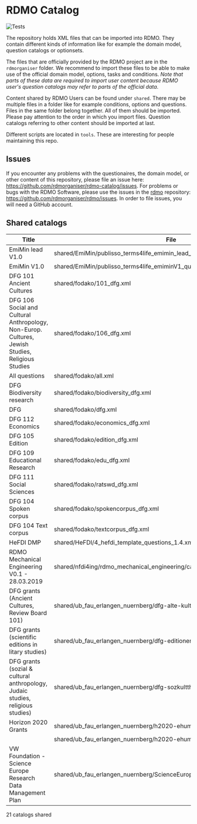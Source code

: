 # RDMO Catalog

![Tests](https://github.com/rdmorganiser/rdmo-catalog/actions/workflows/tests.yaml/badge.svg)

The repository holds XML files that can be imported into RDMO. They contain different kinds of information like for example the domain model, question catalogs or optionsets.

The files that are officially provided by the RDMO project are in the `rdmorganiser` folder. We recommend to import these files to be able to make use of the official domain model, options, tasks and conditions. *Note that parts of these data are required to import user content because RDMO user's question catalogs may refer to parts of the official data*.

Content shared by RDMO Users can be found under `shared`. There may be multiple files in a folder like for example conditions, options and questions. Files in the same folder belong together. All of them should be imported. Please pay attention to the order in which you import files. Question catalogs referring to other content should be imported at last.

Different scripts are located in `tools`. These are interesting for people maintaining this repo.

## Issues

If you encounter any problems with the questionaires, the domain model, or other content of this repository, please file an issue here: https://github.com/rdmorganiser/rdmo-catalog/issues. For problems or bugs with the RDMO Software, please use the issues in the [rdmo](https://github.com/rdmorganiser/rdmo) repository: https://github.com/rdmorganiser/rdmo/issues. In order to file issues, you will need a GitHub account.

## Shared catalogs

|Title|File|
|---|---|
|EmiMin lead V1.0|shared/EmiMin/publisso_terms4life_emimin_lead_V1_questions.xml|
|EmiMin V1.0|shared/EmiMin/publisso_terms4life_emiminV1_questions.xml|
|DFG 101 Ancient Cultures|shared/fodako/101_dfg.xml|
|DFG 106  	Social and Cultural Anthropology, Non-Europ. Cultures, Jewish Studies, Religious Studies|shared/fodako/106_dfg.xml|
|All questions|shared/fodako/all.xml|
|DFG Biodiversity research|shared/fodako/biodiversity_dfg.xml|
|DFG|shared/fodako/dfg.xml|
|DFG 112 Economics|shared/fodako/economics_dfg.xml|
|DFG 105 Edition|shared/fodako/edition_dfg.xml|
|DFG 109 Educational Research|shared/fodako/edu_dfg.xml|
|DFG 111 Social Sciences|shared/fodako/ratswd_dfg.xml|
|DFG 104 Spoken corpus|shared/fodako/spokencorpus_dfg.xml|
|DFG 104 Text corpus|shared/fodako/textcorpus_dfg.xml|
|HeFDI DMP|shared/HeFDI/4_hefdi_template_questions_1.4.xml|
|RDMO Mechanical Engineering V0.1 - 28.03.2019|shared/nfdi4ing/rdmo_mechanical_engineering/catalog_mb_20190124.xml|
|DFG grants (Ancient Cultures, Review Board 101)|shared/ub_fau_erlangen_nuernberg/dfg-alte-kulturen/dfg_alte_kulturen_fk101.xml|
|DFG grants (scientific editions in litary studies)|shared/ub_fau_erlangen_nuernberg/dfg-editionen/dfg_editions.xml|
|DFG grants (sozial &amp; cultural anthropology, Judaic studies, religious studies)|shared/ub_fau_erlangen_nuernberg/dfg-sozkulttheo/dfg_sozkulttheo_fk106.xml|
|Horizon 2020 Grants|shared/ub_fau_erlangen_nuernberg/h2020-ehum/ehum_h2020_fragebogen.xml|
||shared/ub_fau_erlangen_nuernberg/h2020-ehum/views_h2020.xml|
|VW Foundation - Science Europe Research Data Management Plan|shared/ub_fau_erlangen_nuernberg/ScienceEurope_VW_Stiftung/catalog_VW_SE.xml|

21 catalogs shared
